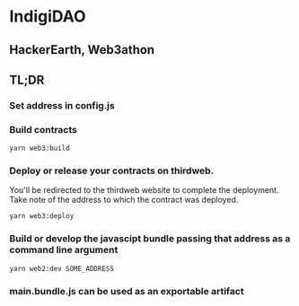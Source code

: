 # IndigiDAO
## HackerEarth, Web3athon

## TL;DR
### Set address in config.js

### Build contracts
```
yarn web3:build
```
### Deploy or release your contracts on thirdweb. 
You'll be redirected to the thirdweb website to complete the deployment. Take note of the address to which the contract was deployed.
```
yarn web3:deploy
```
### Build or develop the javascipt bundle passing that address as a command line argument
```
yarn web2:dev SOME_ADDRESS
```
### main.bundle.js can be used as an exportable artifact